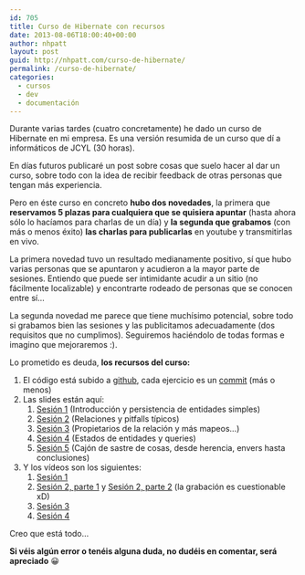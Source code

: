 ```yaml
---
id: 705
title: Curso de Hibernate con recursos
date: 2013-08-06T18:00:40+00:00
author: nhpatt
layout: post
guid: http://nhpatt.com/curso-de-hibernate/
permalink: /curso-de-hibernate/
categories:
  - cursos
  - dev
  - documentación
---
```

Durante varias tardes (cuatro concretamente) he dado un curso de Hibernate en mi empresa. Es una versión resumida de un curso que dí a informáticos de JCYL (30 horas).

En días futuros publicaré un post sobre cosas que suelo hacer al dar un curso, sobre todo con la idea de recibir feedback de otras personas que tengan más experiencia.

Pero en éste curso en concreto **hubo dos novedades**, la primera que **reservamos 5 plazas para cualquiera que se quisiera apuntar** (hasta ahora sólo lo hacíamos para charlas de un día) y **la segunda que grabamos** (con más o menos éxito) **las charlas para publicarlas** en youtube y transmitirlas en vivo.

La primera novedad tuvo un resultado medianamente positivo, sí que hubo varias personas que se apuntaron y acudieron a la mayor parte de sesiones. Entiendo que puede ser intimidante acudir a un sitio (no fácilmente localizable) y encontrarte rodeado de personas que se conocen entre sí&#8230;

La segunda novedad me parece que tiene muchísimo potencial, sobre todo si grabamos bien las sesiones y las publicitamos adecuadamente (dos requisitos que no cumplimos). Seguiremos haciéndolo de todas formas e imagino que mejoraremos :).

Lo prometido es deuda, **los recursos del curso:**

  1. El código está subido a [github](https://github.com/nhpatt/hibernate), cada ejercicio es un [commit](https://github.com/nhpatt/hibernate/commits/master) (más o menos)
  2. Las slides están aquí: 
      1. [Sesión 1](http://www.slideshare.net/nhpatt/hibernate-jpa-luce-29224536) (Introducción y persistencia de entidades simples)
      2. [Sesión 2](http://www.slideshare.net/nhpatt/hibernate-jpa-luce-2-29224540) (Relaciones y pitfalls típicos)
      3. [Sesión 3](http://www.slideshare.net/nhpatt/hibernate-jpa-luce-3-29224541) (Propietarios de la relación y más mapeos&#8230;)
      4. [Sesión 4](http://www.slideshare.net/nhpatt/hibernate-jpa-luce-4-29224543) (Estados de entidades y queries)
      5. [Sesión 5](http://www.slideshare.net/nhpatt/hibernate-jpa-luce-5-29224544) (Cajón de sastre de cosas, desde herencia, envers hasta conclusiones)
  3. Y los vídeos son los siguientes: 
      1. [Sesión 1](https://www.youtube.com/watch?v=5VoqDfxw99I)
      2. [Sesión 2, parte 1](https://www.youtube.com/watch?v=6BoLPiFdXJg) y [Sesión 2, parte 2](https://www.youtube.com/watch?v=rFC6aLB_FDg) (la grabación es cuestionable xD)
      3. [Sesión 3](https://www.youtube.com/watch?v=mnyLao-91ZE)
      4. [Sesión 4](https://www.youtube.com/watch?v=ZZleLDbqGvE)

Creo que está todo&#8230;

**Si véis algún error o tenéis alguna duda, no dudéis en comentar, será apreciado** 😀

